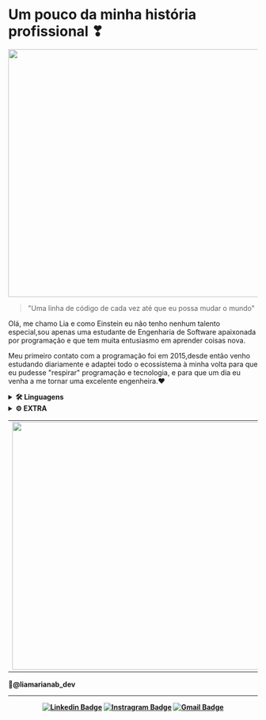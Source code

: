 
# Um pouco da minha história profissional ❣

<img src="https://github.com/EngMarianaBrito/EngMarianaBrito/blob/main/devJunior.gif" width="900" height="500" />

> "Uma linha de código de cada vez até que eu possa mudar o mundo"

Olá, me chamo Lia e como Einstein eu não tenho nenhum talento especial,sou apenas uma estudante de Engenharia de Software apaixonada por programação e que tem muita entusiasmo em aprender coisas nova.

Meu primeiro contato com a programação foi em 2015,desde então venho estudando diariamente e adaptei todo o ecossistema à minha volta para que eu pudesse "respirar" programação e tecnologia, e para que um dia eu venha a me tornar uma excelente engenheira.♥️ 

<details>
<summary>
  <strong>🛠 Linguagens <strong>
</summary>

* ![C](https://img.shields.io/badge/-C-060606?style=flat&logo=C)
* ![JavaScript](https://img.shields.io/badge/-JavaScript-060606?style=flat&logo=javascript)
* ![Java](https://img.shields.io/badge/-Java-060606?style=flat&logo=Java)
* ![Python](https://img.shields.io/badge/-Python-060606?style=flat&logo=Python)
* ![Portugol](https://img.shields.io/badge/-Portugol-060606?style=flat&logo=Portugol)

</details>

<details>
<summary>
  <strong>⚙ EXTRA</strong>
</summary>

* ![HTML5](https://img.shields.io/badge/-HTML5-060606?style=flat&logo=html5)
* ![CSS3](https://img.shields.io/badge/-CSS3-060606?style=flat&logo=css3)  
* ![Git](https://img.shields.io/badge/-Git-060606?style=flat&logo=git)
* ![GitHub](https://img.shields.io/badge/-GitHub-060606?style=flat&logo=GitHub)
* ![Figma](https://img.shields.io/badge/-Figma-060606?style=flat&logo=Figma)
* ![PhotoShop](https://img.shields.io/badge/-PhotoShop-060606?style=flat&logo=PhotoShop)
* ![GoogleADS](https://img.shields.io/badge/-GoogleADS-060606?style=flat&logo=GoogleADS)

</details>
<center>
<table>
    <tr>
        <td><img width="500px" align="center" src="https://github-readme-stats.vercel.app/api?username=EngMarianaBrito&count_private=true&hide=prs,issues,contribs&show_icons=true&theme=buefy"/></td>
    </tr>   
</table>
</center>

📍@liamarianab_dev

<hr/>
<div align="center">

[![Linkedin Badge](https://img.shields.io/badge/-LinkedIn-060606?style=flat&labelColor=0D0D0D&logo=Linkedin&Color=white)](https://www.linkedin.com/in/ʟɪᴀ-ᴍᴀʀɪᴀɴᴀ-b105541a8)
[![Instragram Badge](https://img.shields.io/badge/-Instagram-060606?style=flat&labelColor=0D0D0D&logo=instagram&logoColor=white)](https://instagram.com/liamarianab.dev?igshid=18z5t37bme6y0)
[![Gmail Badge](https://img.shields.io/badge/-Gmaill-060606?style=flat&labelColor=0D0D0D&logo=Microsoft-Outlook&Color=white)](mailto:marianabrito1791@gmail.com)

</div>











